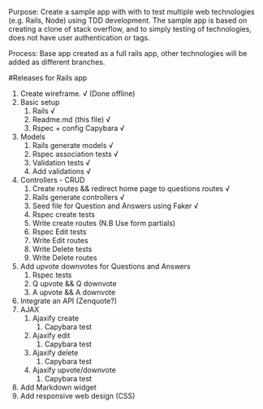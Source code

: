 Purpose:  Create a sample app with with to test multiple web technologies (e.g. Rails, Node) using TDD development. The sample app is based on creating a clone of stack overflow, and to simply testing of technologies, does not have user authentication or tags.

Process: Base app created as a full rails app, other technologies will be added as different branches.

#Releases for Rails app
1. Create wireframe. √ (Done offline)
2. Basic setup
    1. Rails √
    2. Readme.md (this file) √
    3. Rspec + config Capybara √
3. Models
    1. Rails generate models √
    2. Rspec association tests √
    3. Validation tests √
    4. Add validations √
4. Controllers - CRUD 
    1. Create routes && redirect home page to questions routes √
    2. Rails generate controllers √
    3. Seed file for Question and Answers using Faker √
    4. Rspec create tests 
    4. Write create routes (N.B Use form partials)
    5. Rspec Edit tests
    6. Write Edit routes
    7. Write Delete tests
    8. Write Delete routes
5. Add upvote downvotes for Questions and Answers
    1. Rspec tests
    2. Q upvote && Q downvote
    3. A upvote && A downvote
6. Integrate an API (Zenquote?)
7. AJAX
    1. Ajaxify create 
        1. Capybara test
    2. Ajaxify edit
        1. Capybara test 
    3. Ajaxify delete
        1. Capybara test
    4. Ajaxify upvote/downvote
        1. Capybara test
8. Add Markdown widget
9. Add responsive web design (CSS)
